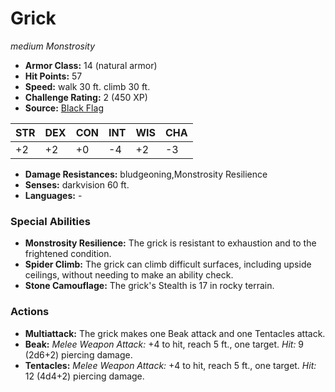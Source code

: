 # Grick

*medium* *Monstrosity*

- **Armor Class:** 14 (natural armor)
- **Hit Points:** 57 
- **Speed:** walk 30 ft. climb 30 ft.
- **Challenge Rating:** 2 (450 XP)
- **Source:** [Black Flag](https://koboldpress.com/kpstore/product/tovrpg-pg-mv/)

| STR | DEX | CON | INT | WIS | CHA |
| --- | --- | --- | --- | --- | --- |
| +2 | +2 | +0 | -4 | +2 | -3 |

- **Damage Resistances:** bludgeoning,Monstrosity Resilience
- **Senses:** darkvision 60 ft.
- **Languages:** -

### Special Abilities

- **Monstrosity Resilience:** The grick is resistant to exhaustion and to the frightened condition.
- **Spider Climb:** The grick can climb difficult surfaces, including upside ceilings, without needing to make an ability check.
- **Stone Camouflage:** The grick's Stealth is 17 in rocky terrain.

### Actions

- **Multiattack:** The grick makes one Beak attack and one Tentacles attack.
- **Beak:** _Melee Weapon Attack:_ +4 to hit, reach 5 ft., one target. _Hit:_ 9 (2d6+2) piercing damage.
- **Tentacles:** _Melee Weapon Attack:_ +4 to hit, reach 5 ft., one target. _Hit:_ 12 (4d4+2) piercing damage.
